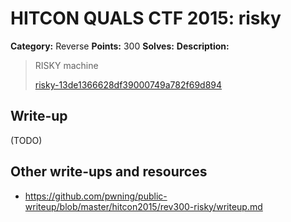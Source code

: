# HITCON QUALS CTF 2015: risky

**Category:** Reverse
**Points:** 300
**Solves:** 
**Description:**

> RISKY machine
> 
> [risky-13de1366628df39000749a782f69d894](risky-13de1366628df39000749a782f69d894)


## Write-up

(TODO)

## Other write-ups and resources

* <https://github.com/pwning/public-writeup/blob/master/hitcon2015/rev300-risky/writeup.md>

